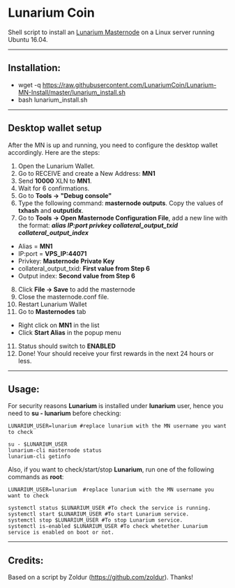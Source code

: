 # Lunarium Coin
Shell script to install an [Lunarium Masternode](http://lunariumcoin.io/) on a Linux server running Ubuntu 16.04.

***
## Installation:  

* wget -q https://raw.githubusercontent.com/LunariumCoin/Lunarium-MN-Install/master/lunarium_install.sh
* bash lunarium_install.sh

***

## Desktop wallet setup  

After the MN is up and running, you need to configure the desktop wallet accordingly. Here are the steps:  
1. Open the Lunarium Wallet.  
2. Go to RECEIVE and create a New Address: **MN1**  
3. Send **10000** XLN to **MN1**.  
4. Wait for 6 confirmations.
5. Go to **Tools -> "Debug console"**  
6. Type the following command: **masternode outputs**. Copy the values of **txhash** and **outputidx**.  
7. Go to **Tools -> Open Masternode Configuration File**, add a new line with the format: ***alias IP:port privkey collateral_output_txid collateral_output_index***
* Alias = **MN1**  
* IP:port = **VPS_IP:44071**  
* Privkey: **Masternode Private Key**  
* collateral_output_txid: **First value from Step 6**  
* Output index:  **Second value from Step 6**  
8. Click **File -> Save** to add the masternode
9. Close the masternode.conf file.
9. Restart Lunarium Wallet
10. Go to **Masternodes** tab
* Right click on **MN1** in the list
* Click **Start Alias** in the popup menu
11. Status should switch to **ENABLED**
12. Done! Your should receive your first rewards in the next 24 hours or less.

***

## Usage:  

For security reasons **Lunarium** is installed under **lunarium** user, hence you need to **su - lunarium** before checking:    

```
LUNARIUM_USER=lunarium #replace lunarium with the MN username you want to check

su - $LUNARIUM_USER
lunarium-cli masternode status
lunarium-cli getinfo
```  

Also, if you want to check/start/stop **Lunarium**, run one of the following commands as **root**:

```
LUNARIUM_USER=lunarium  #replace lunarium with the MN username you want to check  

systemctl status $LUNARIUM_USER #To check the service is running.  
systemctl start $LUNARIUM_USER #To start Lunarium service.  
systemctl stop $LUNARIUM_USER #To stop Lunarium service.  
systemctl is-enabled $LUNARIUM_USER #To check whetether Lunarium service is enabled on boot or not.  
```  

***

## Credits:

Based on a script by Zoldur (https://github.com/zoldur). Thanks!
